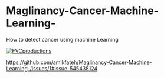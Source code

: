 # Maglinancy-Cancer-Machine-Learning-
How to detect cancer using machine Learning

<a href="http://fvcproductions.com"><img src="https://github.com/amikfateh/Maglinancy-Cancer-Machine-Learning-/issues/1#issue-545438124" title="FVCproductions" alt="FVCproductions"></a>

https://github.com/amikfateh/Maglinancy-Cancer-Machine-Learning-/issues/1#issue-545438124
